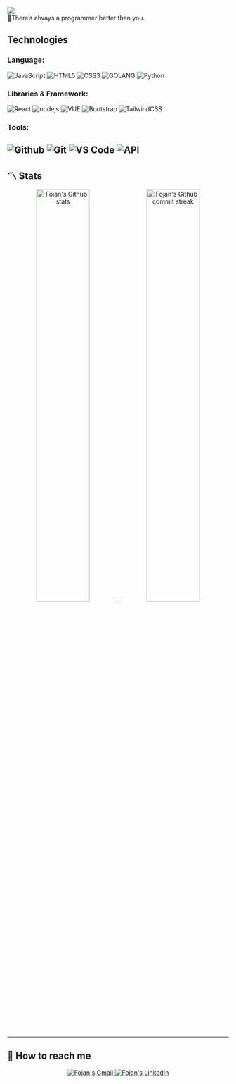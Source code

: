 ![](https://komarev.com/ghpvc/?username=fojanb)<br/>
:small_blue_diamond:There’s always a programmer better than you.
## **Technologies**
### Language:
![JavaScript](https://img.shields.io/badge/-JavaScript-%23F7DF1C?style=for-the-badge&logo=javascript&logoColor=000000&labelColor=%23F7DF1C&color=%23FFCE5A)
![HTML5](https://img.shields.io/badge/-HTML5-%23E44D27?style=for-the-badge&logo=html5&logoColor=ffffff)
![CSS3](https://img.shields.io/badge/-CSS3-%231572B6?style=for-the-badge&logo=css3)
![GOLANG](https://github.com/fojanb/fojanb/assets/23070621/05b98ff7-2c31-43a0-a041-39f603eaca7e)
![Python](https://github.com/fojanb/fojanb/assets/23070621/763c2960-827e-4739-aa89-fbee4004b34c)

### Libraries & Framework:

![React](https://img.shields.io/badge/-React%20JS-007ACC?style=for-the-badge&logo=react&logoColor=ffffff)
![nodejs](https://github.com/fojanb/fojanb/assets/23070621/2d85f300-f907-4d03-b583-392b018d0fb4)
![VUE](https://github.com/fojanb/fojanb/assets/23070621/d65f04c8-12b9-4c2d-98ff-221c6f6b1d24)
![Bootstrap](https://img.shields.io/badge/-Bootstrap-563D7C?style=for-the-badge&logo=bootstrap&logoColor=ffffff)
![TailwindCSS](https://img.shields.io/badge/-Tailwind%20CSS-22D3EE?style=for-the-badge&logo=tailwindcss&logoColor=ffffff)

### Tools:

![Github](https://img.shields.io/badge/-Github-444444?style=for-the-badge&logo=github&logoColor=ffffff)
![Git](https://img.shields.io/badge/-Git-000000?style=for-the-badge&logo=git&logoColor=ffffff)
![VS Code](http://img.shields.io/badge/-VS%20Code-007ACC?style=for-the-badge&logo=visual-studio-code&logoColor=ffffff)
![API](https://user-images.githubusercontent.com/23070621/230546269-5d707b7d-2119-4079-b5f7-8643bb99f64b.png)
---

## **:part_alternation_mark: Stats**

<div align="left" style="text-align:center">
    <a href="#">
        <img width="49%" src="https://github-readme-stats.vercel.app/api?username=fojanb&show_icons=true&theme=prussian&count_private=true"
            alt="Fojan's Github stats">
    </a>
    <a href="#">
        <img width="49%" src="https://github-readme-streak-stats.herokuapp.com/?user=fojanb&theme=prussian"
            alt="Fojan's Github commit streak">
    </a>
</div>

---

## **:snail: How to reach me**

<div align="center" style="text-align:center">
    <a href="mailto:fojanbabaali@gmail.com">
        <img src="https://img.shields.io/badge/-Gmail-EA4335?style=for-the-badge&logo=Gmail&logoColor=white"
            alt="Fojan's Gmail">
    </a>
    <a href="https://www.linkedin.com/in/fojanbabaali/">
        <img src="https://img.shields.io/badge/LinkedIn-0A66C2?style=for-the-badge&logo=linkedin&logoColor=white"
            alt="Fojan's LinkedIn">
    </a>
</div>


